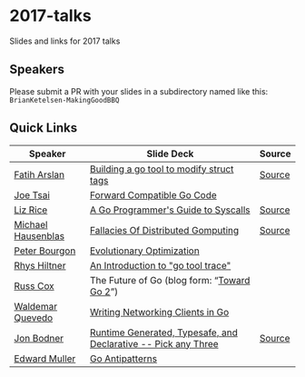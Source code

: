 # 2017-talks
Slides and links for 2017 talks

## Speakers
Please submit a PR with your slides in a subdirectory named like this:
`BrianKetelsen-MakingGoodBBQ`


## Quick Links

| Speaker       | Slide Deck  | Source |
| ------------- | ----------- | ------ |
| [Fatih Arslan](https://github.com/fatih) | [Building a go tool to modify struct tags](https://speakerdeck.com/farslan/building-a-go-tool-to-modify-struct-tags) | [Source](https://github.com/fatih/gomodifytags) |
| [Joe Tsai](https://github.com/dsnet) | [Forward Compatible Go Code](https://docs.google.com/presentation/d/1iAm68XIa5lw_GvgCj6UnWWfs9hqj_Bk9bvTfX58kojY) | |
| [Liz Rice](https://github.com/lizrice) | [A Go Programmer's Guide to Syscalls](https://speakerdeck.com/lizrice/a-go-programmers-guide-to-syscalls) | [Source](https://github.com/lizrice/strace-from-scratch) |
| [Michael Hausenblas](https://github.com/mhausenblas) | [Fallacies Of Distributed Gomputing](http://go-talks.appspot.com/github.com/mhausenblas/fallacies-of-distributed-gomputing/main.slide#1) | [Source](https://github.com/mhausenblas/fallacies-of-distributed-gomputing) |
| [Peter Bourgon](https://github.com/peterbourgon) | [Evolutionary Optimization](https://github.com/gophercon/2017-talks/blob/master/PeterBourgon-EvolutionaryOptimization/evolutionary-optimization.pdf) | |
| [Rhys Hiltner](https://github.com/rhysh) | [An Introduction to "go tool trace"](https://speakerdeck.com/rhysh/an-introduction-to-go-tool-trace) | |
| [Russ Cox](https://github.com/rsc) | The Future of Go (blog form: “[Toward Go 2](https://blog.golang.org/toward-go2)”) | |
| [Waldemar Quevedo](https://github.com/wallyqs) | [Writing Networking Clients in Go](https://wallyqs.github.io/gophercon-2017-nats-talk/) | |
| [Jon Bodner](https://github.com/jonbodner) |  [Runtime Generated, Typesafe, and Declarative -- Pick any Three](https://github.com/jonbodner/proteus-talk/raw/master/Proteus%20Talk%20slides%20embiggened.pdf) | [Source](https://github.com/jonbodner/proteus-talk) |
| [Edward Muller](http://icanhazdowntime.org/about/) |  [Go Antipatterns](https://bit.ly/GoAntiPatterns2017) |  |
